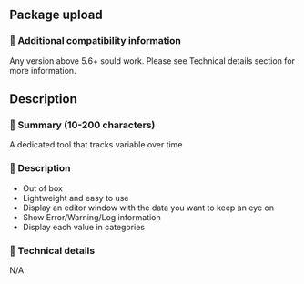 ## Package upload

### :pencil: Additional compatibility information

Any version above 5.6+ sould work. Please see Technical details section for more information.

## Description

### :pencil: Summary (10-200 characters)

A dedicated tool that tracks variable over time

### :pencil: Description

* Out of box
* Lightweight and easy to use
* Display an editor window with the data you want to keep an eye on
* Show Error/Warning/Log information
* Display each value in categories

### :pencil: Technical details

N/A
